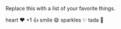 Replace this with a list of your favorite things.

heart	:heart:
+1	:+1:
smile	:smile:
sparkles	:sparkles:
tada	:tada:
